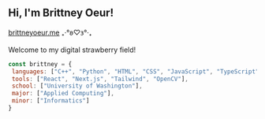 <h2>Hi, I'm Brittney Oeur!</h2> 

[brittneyoeur.me](https://brittneyoeur.me/) ₊‧°𐐪♡𐑂°‧₊<br></br>
Welcome to my digital strawberry field!

```javascript
const brittney = {
 languages: ["C++", "Python", "HTML", "CSS", "JavaScript", "TypeScript"],
 tools: ["React", "Next.js", "Tailwind", "OpenCV"],
 school: ["University of Washington"],
 major: ["Applied Computing"],
 minor: ["Informatics"]
}
```
